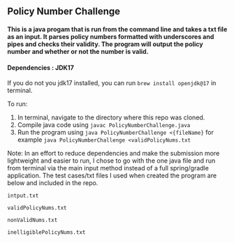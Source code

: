## Policy Number Challenge

#### This is a java progam that is run from the command line and takes a txt file as an input. It parses policy numbers formatted with underscores and pipes and checks their validity. The program will output the policy number and whether or not the number is valid. 

#### Dependencies : JDK17 

If you do not you jdk17 installed, you can run ```brew install openjdk@17``` in terminal.

To run: 

1. In terminal, navigate to the directory where this repo was cloned.
2. Compile java code using ```javac PolicyNumberChallenge.java```
3. Run the program using ```java PolicyNumberChallenge <{fileName}``` for example ```java PolicyNumberChallenge <validPolicyNums.txt```

Note: In an effort to reduce dependencies and make the submission more lightweight and easier to run, I chose to go with the one java file and run from terminal via the main input method
instead of a full spring/gradle application. The test cases/txt files I used when created the program are below and included in the repo. 

```intput.txt```

```validPolicyNums.txt```

```nonValidNums.txt```

```inelligiblePolicyNums.txt```
